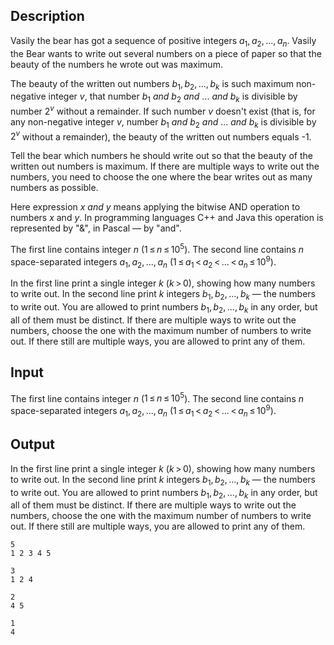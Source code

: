 ## Description

<div><p>Vasily the bear has got a sequence of positive integers <span class="tex-span"><i>a</i><sub class="lower-index">1</sub>, <i>a</i><sub class="lower-index">2</sub>, ..., <i>a</i><sub class="lower-index"><i>n</i></sub></span>. Vasily the Bear wants to write out several numbers on a piece of paper so that the beauty of the numbers he wrote out was maximum. </p><p>The <span class="tex-font-style-it">beauty</span> of the written out numbers <span class="tex-span"><i>b</i><sub class="lower-index">1</sub>, <i>b</i><sub class="lower-index">2</sub>, ..., <i>b</i><sub class="lower-index"><i>k</i></sub></span> is such maximum non-negative integer <span class="tex-span"><i>v</i></span>, that number <span class="tex-span"><i>b</i><sub class="lower-index">1</sub></span> <span class="tex-span"><i>and</i></span> <span class="tex-span"><i>b</i><sub class="lower-index">2</sub></span> <span class="tex-span"><i>and</i></span> <span class="tex-span">...</span> <span class="tex-span"><i>and</i></span> <span class="tex-span"><i>b</i><sub class="lower-index"><i>k</i></sub></span> is divisible by number <span class="tex-span">2<sup class="upper-index"><i>v</i></sup></span> without a remainder. If such number <span class="tex-span"><i>v</i></span> doesn't exist (that is, for any non-negative integer <span class="tex-span"><i>v</i></span>, number <span class="tex-span"><i>b</i><sub class="lower-index">1</sub></span> <span class="tex-span"><i>and</i></span> <span class="tex-span"><i>b</i><sub class="lower-index">2</sub></span> <span class="tex-span"><i>and</i></span> <span class="tex-span">...</span> <span class="tex-span"><i>and</i></span> <span class="tex-span"><i>b</i><sub class="lower-index"><i>k</i></sub></span> is divisible by <span class="tex-span">2<sup class="upper-index"><i>v</i></sup></span> without a remainder), the beauty of the written out numbers equals -1. </p><p>Tell the bear which numbers he should write out so that the beauty of the written out numbers is maximum. If there are multiple ways to write out the numbers, you need to choose the one where the bear writes out as many numbers as possible.</p><p>Here expression <span class="tex-span"><i>x</i></span> <span class="tex-span"><i>and</i></span> <span class="tex-span"><i>y</i></span> means applying the bitwise AND operation to numbers <span class="tex-span"><i>x</i></span> and <span class="tex-span"><i>y</i></span>. In programming languages C++ and Java this operation is represented by "&amp;", in Pascal — by "and".</p></div><div class="input-specification"><p>The first line contains integer <span class="tex-span"><i>n</i></span> (<span class="tex-span">1 ≤ <i>n</i> ≤ 10<sup class="upper-index">5</sup></span>). The second line contains <span class="tex-span"><i>n</i></span> space-separated integers <span class="tex-span"><i>a</i><sub class="lower-index">1</sub>, <i>a</i><sub class="lower-index">2</sub>, ..., <i>a</i><sub class="lower-index"><i>n</i></sub></span> <span class="tex-span">(1 ≤ <i>a</i><sub class="lower-index">1</sub> &lt; <i>a</i><sub class="lower-index">2</sub> &lt; ... &lt; <i>a</i><sub class="lower-index"><i>n</i></sub> ≤ 10<sup class="upper-index">9</sup>)</span>.</p></div><div class="output-specification"><p>In the first line print a single integer <span class="tex-span"><i>k</i></span> <span class="tex-span">(<i>k</i> &gt; 0)</span>, showing how many numbers to write out. In the second line print <span class="tex-span"><i>k</i></span> integers <span class="tex-span"><i>b</i><sub class="lower-index">1</sub>, <i>b</i><sub class="lower-index">2</sub>, ..., <i>b</i><sub class="lower-index"><i>k</i></sub></span> — the numbers to write out. You are allowed to print numbers <span class="tex-span"><i>b</i><sub class="lower-index">1</sub>, <i>b</i><sub class="lower-index">2</sub>, ..., <i>b</i><sub class="lower-index"><i>k</i></sub></span> in any order, but all of them must be distinct. If there are multiple ways to write out the numbers, choose the one with the maximum number of numbers to write out. If there still are multiple ways, you are allowed to print any of them.</p></div>

## Input

<p>The first line contains integer <span class="tex-span"><i>n</i></span> (<span class="tex-span">1 ≤ <i>n</i> ≤ 10<sup class="upper-index">5</sup></span>). The second line contains <span class="tex-span"><i>n</i></span> space-separated integers <span class="tex-span"><i>a</i><sub class="lower-index">1</sub>, <i>a</i><sub class="lower-index">2</sub>, ..., <i>a</i><sub class="lower-index"><i>n</i></sub></span> <span class="tex-span">(1 ≤ <i>a</i><sub class="lower-index">1</sub> &lt; <i>a</i><sub class="lower-index">2</sub> &lt; ... &lt; <i>a</i><sub class="lower-index"><i>n</i></sub> ≤ 10<sup class="upper-index">9</sup>)</span>.</p>

## Output

<p>In the first line print a single integer <span class="tex-span"><i>k</i></span> <span class="tex-span">(<i>k</i> &gt; 0)</span>, showing how many numbers to write out. In the second line print <span class="tex-span"><i>k</i></span> integers <span class="tex-span"><i>b</i><sub class="lower-index">1</sub>, <i>b</i><sub class="lower-index">2</sub>, ..., <i>b</i><sub class="lower-index"><i>k</i></sub></span> — the numbers to write out. You are allowed to print numbers <span class="tex-span"><i>b</i><sub class="lower-index">1</sub>, <i>b</i><sub class="lower-index">2</sub>, ..., <i>b</i><sub class="lower-index"><i>k</i></sub></span> in any order, but all of them must be distinct. If there are multiple ways to write out the numbers, choose the one with the maximum number of numbers to write out. If there still are multiple ways, you are allowed to print any of them.</p>





```input1
5
1 2 3 4 5

```




```input2
3
1 2 4

```




```output1
2
4 5

```




```output2
1
4

```


